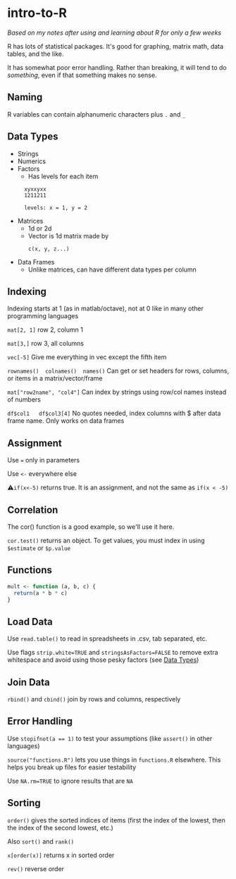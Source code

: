 intro-to-R
==========

*Based on my notes after using and learning about R for only a few weeks*

R has lots of statistical packages. It's good for graphing, matrix math, data tables, and the like.

It has somewhat poor error handling. Rather than breaking, it will tend to do *something*, even if that something makes no sense.

Naming
------
R variables can contain alphanumeric characters plus `.` and `_`

Data Types
----------
* Strings
* Numerics
* Factors
  * Has levels for each item
  ```
    xyxxyxx
    1211211
    
    levels: x = 1, y = 2
  ```
* Matrices
  * 1d or 2d
  * Vector is 1d matrix made by 
    ```
    c(x, y, z...)
    ```
* Data Frames
  * Unlike matrices, can have different data types per column

Indexing
--------
Indexing starts at 1 (as in matlab/octave), not at 0 like in many other programming languages

`mat[2, 1]` row 2, column 1

`mat[3,]` row 3, all columns

`vec[-5]` Give me everything in vec except the fifth item

`rownames()  colnames()  names()` Can get or set headers for rows, columns, or items in a matrix/vector/frame

`mat["row2name", "col4"]` Can index by strings using row/col names instead of numbers

`df$col1   df$col3[4]` No quotes needed, index columns with $ after data frame name. Only works on data frames

Assignment
----------
Use `=` only in parameters

Use `<-` everywhere else

:warning:`if(x<-5)` returns true. It is an assignment, and not the same as `if(x < -5)`

Correlation
-----------
The cor() function is a good example, so we'll use it here.

`cor.test()` returns an object. To get values, you must index in using `$estimate` or `$p.value`

Functions
---------
```R
mult <- function (a, b, c) {
  return(a * b * c)
}
```

Load Data
---------
Use `read.table()` to read in spreadsheets in .csv, tab separated, etc.

Use flags `strip.white=TRUE` and `stringsAsFactors=FALSE` to remove extra whitespace and avoid using those pesky factors (see [Data Types](#data-types))

Join Data
---------
`rbind()` and `cbind()` join by rows and columns, respectively

Error Handling
----------
Use `stopifnot(a == 1)` to test your assumptions (like `assert()` in other languages)

`source("functions.R")` lets you use things in `functions.R` elsewhere. This helps you break up files for easier testability

Use `NA.rm=TRUE` to ignore results that are `NA`

Sorting
-------
`order()` gives the sorted indices of items (first the index of the lowest, then the index of the second lowest, etc.)

Also `sort()` and `rank()`

`x[order(x)]` returns x in sorted order

`rev()` reverse order

